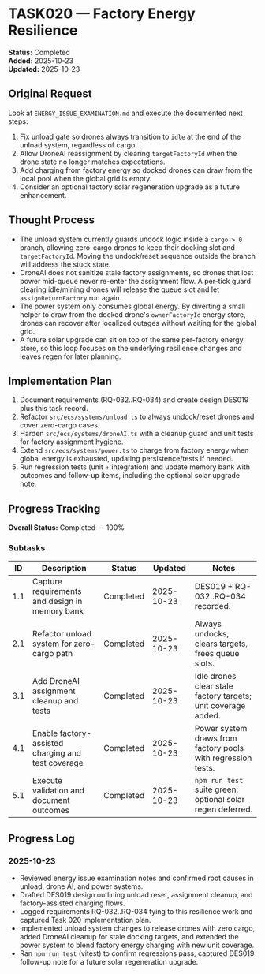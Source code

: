 # TASK020 — Factory Energy Resilience

**Status:** Completed  
**Added:** 2025-10-23  
**Updated:** 2025-10-23

## Original Request

Look at `ENERGY_ISSUE_EXAMINATION.md` and execute the documented next steps:

1. Fix unload gate so drones always transition to `idle` at the end of the unload system, regardless of cargo.
2. Allow DroneAI reassignment by clearing `targetFactoryId` when the drone state no longer matches expectations.
3. Add charging from factory energy so docked drones can draw from the local pool when the global grid is empty.
4. Consider an optional factory solar regeneration upgrade as a future enhancement.

## Thought Process

- The unload system currently guards undock logic inside a `cargo > 0` branch, allowing zero-cargo drones to keep their docking slot and `targetFactoryId`. Moving the undock/reset sequence outside the branch will address the stuck state.
- DroneAI does not sanitize stale factory assignments, so drones that lost power mid-queue never re-enter the assignment flow. A per-tick guard clearing idle/mining drones will release the queue slot and let `assignReturnFactory` run again.
- The power system only consumes global energy. By diverting a small helper to draw from the docked drone's `ownerFactoryId` energy store, drones can recover after localized outages without waiting for the global grid.
- A future solar upgrade can sit on top of the same per-factory energy store, so this loop focuses on the underlying resilience changes and leaves regen for later planning.

## Implementation Plan

1. Document requirements (RQ-032..RQ-034) and create design DES019 plus this task record.
2. Refactor `src/ecs/systems/unload.ts` to always undock/reset drones and cover zero-cargo cases.
3. Harden `src/ecs/systems/droneAI.ts` with a cleanup guard and unit tests for factory assignment hygiene.
4. Extend `src/ecs/systems/power.ts` to charge from factory energy when global energy is exhausted, updating persistence/tests if needed.
5. Run regression tests (unit + integration) and update memory bank with outcomes and follow-up items, including the optional solar upgrade note.

## Progress Tracking

**Overall Status:** Completed — 100%

### Subtasks

| ID  | Description                                          | Status     | Updated    | Notes |
| --- | ---------------------------------------------------- | ---------- | ---------- | ----- |
| 1.1 | Capture requirements and design in memory bank       | Completed  | 2025-10-23 | DES019 + RQ-032..RQ-034 recorded. |
| 2.1 | Refactor unload system for zero-cargo path           | Completed  | 2025-10-23 | Always undocks, clears targets, frees queue slots. |
| 3.1 | Add DroneAI assignment cleanup and tests             | Completed  | 2025-10-23 | Idle drones clear stale factory targets; unit coverage added. |
| 4.1 | Enable factory-assisted charging and test coverage   | Completed  | 2025-10-23 | Power system draws from factory pools with regression tests. |
| 5.1 | Execute validation and document outcomes             | Completed  | 2025-10-23 | `npm run test` suite green; optional solar regen deferred. |

## Progress Log

### 2025-10-23

- Reviewed energy issue examination notes and confirmed root causes in unload, drone AI, and power systems.
- Drafted DES019 design outlining unload reset, assignment cleanup, and factory-assisted charging flows.
- Logged requirements RQ-032..RQ-034 tying to this resilience work and captured Task 020 implementation plan.
- Implemented unload system changes to release drones with zero cargo, added DroneAI cleanup for stale docking targets, and extended the power system to blend factory energy charging with new unit coverage.
- Ran `npm run test` (vitest) to confirm regressions pass; captured DES019 follow-up note for a future solar regeneration upgrade.
